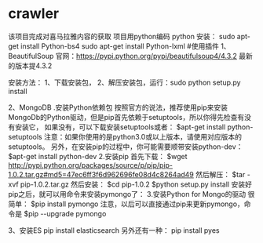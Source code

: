 # crawler
该项目完成对喜马拉雅内容的获取
项目用python编码
python 安装：
 sudo apt-get install Python-bs4
 sudo apt-get install Python-lxml
#使用插件
1、BeautifulSoup   官网：https://pypi.python.org/pypi/beautifulsoup4/4.3.2  最新的版本提4.3.2

  安装方法：
  1、下载安装包，
  2、解压安装包，运行：sudo python setup.py install

2、MongoDB
.安装Python依赖包
按照官方的说法，推荐使用pip来安装MongoDb的Python驱动，但是pip首先依赖于setuptools，所以你得先检查有没有安装它，
如果没有，可以下载安装setuptools或者：
$apt-get install python-setuptools
注意：如果你使用的是python3.0或以上版本，请使用对应版本的setuptools。
另外，在安装pip的过程中，你可能需要顺带安装python-dev：
$apt-get install python-dev
2.安装pip
首先下载：
$wget http://pypi.python.org/packages/source/p/pip/pip-1.0.2.tar.gz#md5=47ec6ff3f6d962696fe08d4c8264ad49
然后解压：
$tar -xvf pip-1.0.2.tar.gz
然后安装：
$cd pip-1.0.2
$python setup.py install
安装好pip之后，就可以用命令来安装pymongo了：
3.安装Python for Mongo的驱动
很简单：
$pip install pymongo
注意，以后可以直接通过pip来更新pymongo，命令是
$pip --upgrade pymongo

3、安装ES
    pip install elasticsearch    另外还有一种：  pip install pyes
